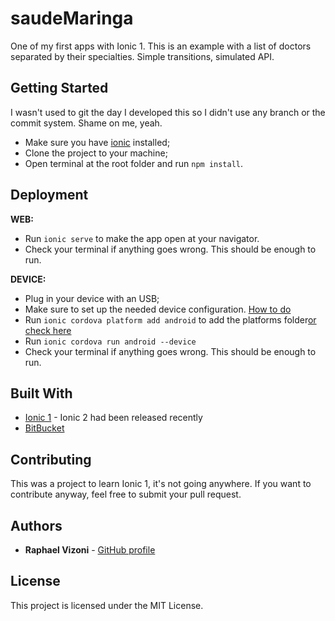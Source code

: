 # saudeMaringa
One of my first apps with Ionic 1. This is an example with a list of doctors separated by their specialties. Simple transitions, simulated API.

## Getting Started
I wasn't used to git the day I developed this so I didn't use any branch or the commit system. Shame on me, yeah.

* Make sure you have [ionic](https://ionicframework.com/getting-started/) installed;
* Clone the project to your machine;
* Open terminal at the root folder and run ```npm install```.

## Deployment
**WEB:**
* Run ```ionic serve``` to make the app open at your navigator.
* Check your terminal if anything goes wrong. This should be enough to run.

**DEVICE:**
* Plug in your device with an USB;
* Make sure to set up the needed device configuration. [How to do](https://developer.android.com/studio/run/device.html#developer-device-options)
* Run ```ionic cordova platform add android``` to add the platforms folder[or check here](https://ionicframework.com/docs/intro/deploying/)
* Run ```ionic cordova run android --device```
* Check your terminal if anything goes wrong. This should be enough to run.


## Built With

* [Ionic 1](https://ionicframework.com) - Ionic 2 had been released recently
* [BitBucket](https://bitbucket.org)

## Contributing

This was a project to learn Ionic 1, it's not going anywhere. If you want to contribute anyway, feel free to submit your pull request.

## Authors

* **Raphael Vizoni** - [GitHub profile](https://github.com/Vizoni)

## License

This project is licensed under the MIT License.

